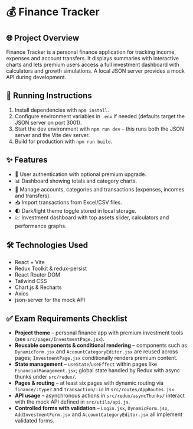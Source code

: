 # 💰 Finance Tracker

## 🌐 Project Overview
Finance Tracker is a personal finance application for tracking income, expenses and account transfers. It displays summaries with interactive charts and lets premium users access a full investment dashboard with calculators and growth simulations. A local JSON server provides a mock API during development.

## 🚀 Running Instructions
1. Install dependencies with `npm install`.
2. Configure environment variables in `.env` if needed (defaults target the JSON server on port 3001).
3. Start the dev environment with `npm run dev` – this runs both the JSON server and the Vite dev server.
4. Build for production with `npm run build`.

## ✨ Features
- 🔑 User authentication with optional premium upgrade.
- 📊 Dashboard showing totals and category charts.
- 📁 Manage accounts, categories and transactions (expenses, incomes and transfers).
- 📥 Import transactions from Excel/CSV files.
- 🌓 Dark/light theme toggle stored in local storage.
- 💹 Investment dashboard with top assets slider, calculators and performance graphs.

## 🛠 Technologies Used
- React + Vite
- Redux Toolkit & redux-persist
- React Router DOM
- Tailwind CSS
- Chart.js & Recharts
- Axios
- json-server for the mock API

## ✅ Exam Requirements Checklist
- **Project theme** – personal finance app with premium investment tools (see `src/pages/InvestmentPage.jsx`).
- **Reusable components & conditional rendering** – components such as `DynamicForm.jsx` and `AccountCategoryEditor.jsx` are reused across pages; `InvestmentPage.jsx` conditionally renders premium content.
- **State management** – `useState`/`useEffect` within pages like `FinancialManagement.jsx`; global state handled by Redux with async thunks under `src/redux/`.
- **Pages & routing** – at least six pages with dynamic routing via `finance/:type?` and `transaction/:id` in `src/routes/AppRoutes.jsx`.
- **API usage** – asynchronous actions in `src/redux/asyncThunks/` interact with the mock API defined in `src/utils/api.js`.
- **Controlled forms with validation** – `Login.jsx`, `DynamicForm.jsx`, `AddInvestmentForm.jsx` and `AccountCategoryEditor.jsx` all implement validated forms.